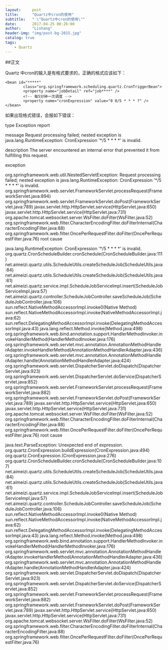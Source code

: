 ```yaml
---
layout:     post
title:      "Quartz中cron的使用"
subtitle:   " \"Quartz中cron的使用\""
date:       2017-04-25 00:26:00
author:     "Lishang"
header-img: "img/post-bg-2015.jpg"
catalog: true
tags:
    - Quartz
---
```


##正文

Quartz 中cron的输入是有格式要求的，正确的格式应该如下：
```
<bean id="*****"
       	class="org.springframework.scheduling.quartz.CronTriggerBean">
      	<property name="jobDetail" ref="job****" />
      	<!-- 每5分钟一次调度 -->
      	<property name="cronExpression" value="0 0/5 * * * ?" />
</bean>
```

如果出现格式错误，会报如下错误：

type Exception report

message Request processing failed; nested exception is java.lang.RuntimeException: CronExpression '*/5 * * * *' is invalid.

description The server encountered an internal error that prevented it from fulfilling this request.

exception

org.springframework.web.util.NestedServletException: Request processing failed; nested exception is java.lang.RuntimeException: CronExpression '*/5 * * * *' is invalid.
	org.springframework.web.servlet.FrameworkServlet.processRequest(FrameworkServlet.java:894)
	org.springframework.web.servlet.FrameworkServlet.doPost(FrameworkServlet.java:789)
	javax.servlet.http.HttpServlet.service(HttpServlet.java:650)
	javax.servlet.http.HttpServlet.service(HttpServlet.java:731)
	org.apache.tomcat.websocket.server.WsFilter.doFilter(WsFilter.java:52)
	org.springframework.web.filter.CharacterEncodingFilter.doFilterInternal(CharacterEncodingFilter.java:88)
	org.springframework.web.filter.OncePerRequestFilter.doFilter(OncePerRequestFilter.java:76)
root cause

java.lang.RuntimeException: CronExpression '*/5 * * * *' is invalid.
	org.quartz.CronScheduleBuilder.cronSchedule(CronScheduleBuilder.java:111)
	net.aimeizi.quartz.utils.ScheduleUtils.createScheduleJob(ScheduleUtils.java:84)
	net.aimeizi.quartz.utils.ScheduleUtils.createScheduleJob(ScheduleUtils.java:61)
	net.aimeizi.quartz.service.impl.ScheduleJobServiceImpl.insert(ScheduleJobServiceImpl.java:57)
	net.aimeizi.quartz.controller.ScheduleJobController.saveScheduleJob(ScheduleJobController.java:106)
	sun.reflect.NativeMethodAccessorImpl.invoke0(Native Method)
	sun.reflect.NativeMethodAccessorImpl.invoke(NativeMethodAccessorImpl.java:62)
	sun.reflect.DelegatingMethodAccessorImpl.invoke(DelegatingMethodAccessorImpl.java:43)
	java.lang.reflect.Method.invoke(Method.java:498)
	org.springframework.web.bind.annotation.support.HandlerMethodInvoker.invokeHandlerMethod(HandlerMethodInvoker.java:176)
	org.springframework.web.servlet.mvc.annotation.AnnotationMethodHandlerAdapter.invokeHandlerMethod(AnnotationMethodHandlerAdapter.java:436)
	org.springframework.web.servlet.mvc.annotation.AnnotationMethodHandlerAdapter.handle(AnnotationMethodHandlerAdapter.java:424)
	org.springframework.web.servlet.DispatcherServlet.doDispatch(DispatcherServlet.java:923)
	org.springframework.web.servlet.DispatcherServlet.doService(DispatcherServlet.java:852)
	org.springframework.web.servlet.FrameworkServlet.processRequest(FrameworkServlet.java:882)
	org.springframework.web.servlet.FrameworkServlet.doPost(FrameworkServlet.java:789)
	javax.servlet.http.HttpServlet.service(HttpServlet.java:650)
	javax.servlet.http.HttpServlet.service(HttpServlet.java:731)
	org.apache.tomcat.websocket.server.WsFilter.doFilter(WsFilter.java:52)
	org.springframework.web.filter.CharacterEncodingFilter.doFilterInternal(CharacterEncodingFilter.java:88)
	org.springframework.web.filter.OncePerRequestFilter.doFilter(OncePerRequestFilter.java:76)
root cause

java.text.ParseException: Unexpected end of expression.
	org.quartz.CronExpression.buildExpression(CronExpression.java:494)
	org.quartz.CronExpression.<init>(CronExpression.java:276)
	org.quartz.CronScheduleBuilder.cronSchedule(CronScheduleBuilder.java:107)
	net.aimeizi.quartz.utils.ScheduleUtils.createScheduleJob(ScheduleUtils.java:84)
	net.aimeizi.quartz.utils.ScheduleUtils.createScheduleJob(ScheduleUtils.java:61)
	net.aimeizi.quartz.service.impl.ScheduleJobServiceImpl.insert(ScheduleJobServiceImpl.java:57)
	net.aimeizi.quartz.controller.ScheduleJobController.saveScheduleJob(ScheduleJobController.java:106)
	sun.reflect.NativeMethodAccessorImpl.invoke0(Native Method)
	sun.reflect.NativeMethodAccessorImpl.invoke(NativeMethodAccessorImpl.java:62)
	sun.reflect.DelegatingMethodAccessorImpl.invoke(DelegatingMethodAccessorImpl.java:43)
	java.lang.reflect.Method.invoke(Method.java:498)
	org.springframework.web.bind.annotation.support.HandlerMethodInvoker.invokeHandlerMethod(HandlerMethodInvoker.java:176)
	org.springframework.web.servlet.mvc.annotation.AnnotationMethodHandlerAdapter.invokeHandlerMethod(AnnotationMethodHandlerAdapter.java:436)
	org.springframework.web.servlet.mvc.annotation.AnnotationMethodHandlerAdapter.handle(AnnotationMethodHandlerAdapter.java:424)
	org.springframework.web.servlet.DispatcherServlet.doDispatch(DispatcherServlet.java:923)
	org.springframework.web.servlet.DispatcherServlet.doService(DispatcherServlet.java:852)
	org.springframework.web.servlet.FrameworkServlet.processRequest(FrameworkServlet.java:882)
	org.springframework.web.servlet.FrameworkServlet.doPost(FrameworkServlet.java:789)
	javax.servlet.http.HttpServlet.service(HttpServlet.java:650)
	javax.servlet.http.HttpServlet.service(HttpServlet.java:731)
	org.apache.tomcat.websocket.server.WsFilter.doFilter(WsFilter.java:52)
	org.springframework.web.filter.CharacterEncodingFilter.doFilterInternal(CharacterEncodingFilter.java:88)
	org.springframework.web.filter.OncePerRequestFilter.doFilter(OncePerRequestFilter.java:76)
